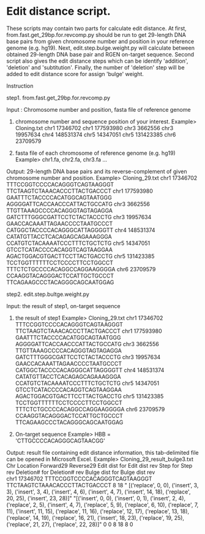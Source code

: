 # Edit distance script.

These scripts may contain two parts for calculate edit distance. At first, from.fast.get_29bp.for.revcomp.py should be run to get 29-length DNA base pairs from given chromosome number and position in your reference genome (e.g. hg19). Next, edit.step.bulge.weight.py will calculate between obtained 29-length DNA base pair and RGEN on-target sequence. Second script also gives the edit distance steps which can be identify 'addition', 'deletion' and 'subtitution'. Finally, the number of 'deletion' step will be added to edit distance score for assign 'bulge' weight.

Instruction

step1. from.fast.get_29bp.for.revcomp.py

Input : Chromosome number and position, fasta file of reference genome
1. chromosome number and sequence position of your interest.
Example>
Cloning.txt
chr1	17346702
chr1	177593980
chr3	3662556
chr3	19957634
chr4	148531374
chr5	14347051
chr5	131423385
chr6	23709579

2. fasta file of each chromosome of reference genome (e.g. hg19)
Example> chr1.fa, chr2.fa, chr3.fa ...

Output: 29-length DNA base pairs and its reverse-complement of given chromosome number and position.
Example>
Cloning_29.txt
chr1	17346702	TTTCCGGTCCCCACAGGGTCAGTAAGGGT	TTCTAAGTCTAAACACCCTTACTGACCCT
chr1	177593980	GAATTTCTACCCCACATGGCAGTAATGGG	AGGGGATTCACCAACCCATTACTGCCATG
chr3	3662556	TTGTTAAAGCCCCACAGGGTAGTAGAGGA	GATCTTTGGGCGATTCCTCTACTACCCTG
chr3	19957634	GAACCACAAATTAGAACCCCTAATGCCCT	CATGGCTACCCCACAGGGCATTAGGGGTT
chr4	148531374	CATATGTTACCTCACAGAGCAGAAAGGGA	CCATGTCTACAAAATCCCTTTCTGCTCTG
chr5	14347051	GTCCTCATACCCCACAGGTCAGTAAGGAA	AGACTGGACGTGACTTCCTTACTGACCTG
chr5	131423385	TCCTGGTTTTTTCCTCCCCTTCCTGGCCT	TTTCTCTGCCCCACAGGCCAGGAAGGGGA
chr6	23709579	CCAAGGTACAGGGACTCCATTGCTGCCCT	TTCAGAAGCCCTACAGGGCAGCAATGGAG


step2. edit.step.bultge.weight.py 

Input: the result of step1, on-target sequence

1. the result of step1
Example>
Cloning_29.txt
chr1	17346702	TTTCCGGTCCCCACAGGGTCAGTAAGGGT	TTCTAAGTCTAAACACCCTTACTGACCCT
chr1	177593980	GAATTTCTACCCCACATGGCAGTAATGGG	AGGGGATTCACCAACCCATTACTGCCATG
chr3	3662556	TTGTTAAAGCCCCACAGGGTAGTAGAGGA	GATCTTTGGGCGATTCCTCTACTACCCTG
chr3	19957634	GAACCACAAATTAGAACCCCTAATGCCCT	CATGGCTACCCCACAGGGCATTAGGGGTT
chr4	148531374	CATATGTTACCTCACAGAGCAGAAAGGGA	CCATGTCTACAAAATCCCTTTCTGCTCTG
chr5	14347051	GTCCTCATACCCCACAGGTCAGTAAGGAA	AGACTGGACGTGACTTCCTTACTGACCTG
chr5	131423385	TCCTGGTTTTTTCCTCCCCTTCCTGGCCT	TTTCTCTGCCCCACAGGCCAGGAAGGGGA
chr6	23709579	CCAAGGTACAGGGACTCCATTGCTGCCCT	TTCAGAAGCCCTACAGGGCAGCAATGGAG

2. On-target sequence
Example>
HBB = 'CTTGCCCCACAGGGCAGTAACGG'

Output: result file containing edit distance information, this tab-delimited file can be opened in Microsoft Excel.
Example>
Cloning_29_result_bulge3.txt
Chr	Location	Forward29	Reverse29	Edit dist for	Edit dist rev	Step for	Step rev	Deletion# for	Deletion# rev	Bulge dist for	Bulge dist rev		
chr1	17346702	        TTTCCGGTCCCCACAGGGTCAGTAAGGGT	TTCTAAGTCTAAACACCCTTACTGACCCT	8	18	"        [('replace', 0, 0), ('insert', 3, 3), ('insert', 3, 4), ('insert', 4, 6), ('insert', 4, 7), ('insert', 14, 18), ('replace', 20, 25), ('insert', 23, 28)]"	"[('insert', 0, 0), ('insert', 0, 1), ('insert', 2, 4), ('replace', 2, 5), ('insert', 4, 7), ('replace', 5, 9), ('replace', 6, 10), ('replace', 7, 11), ('insert', 11, 15), ('replace', 11, 16), ('replace', 12, 17), ('replace', 13, 18), ('replace', 14, 19), ('replace', 16, 21), ('insert', 18, 23), ('replace', 19, 25), ('replace', 21, 27), ('replace', 22, 28)]"	0	0	8	18	8	0

